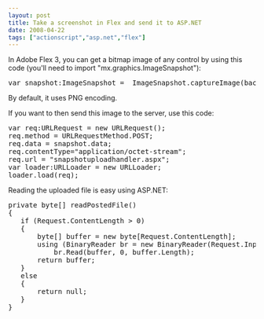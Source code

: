 ```yaml
---
layout: post
title: Take a screenshot in Flex and send it to ASP.NET
date: 2008-04-22
tags: ["actionscript","asp.net","flex"]
---
```


In Adobe Flex 3, you can get a bitmap image of any control by using this code (you'll need to import &quot;mx.graphics.ImageSnapshot&quot;):
  <pre class="javascript" name="code">var snapshot:ImageSnapshot =  ImageSnapshot.captureImage(backgroundCanvas);</pre>

By default, it uses PNG encoding.

If you want to then send this image to the server, use this code:

<pre class="javascript" name="code">var req:URLRequest = new URLRequest();
req.method = URLRequestMethod.POST;
req.data = snapshot.data;
req.contentType=&quot;application/octet-stream&quot;;
req.url = &quot;snapshotuploadhandler.aspx&quot;;
var loader:URLLoader = new URLLoader;
loader.load(req);</pre>

Reading the uploaded file is easy using ASP.NET:

<pre class="c-sharp" name="code">private byte[] readPostedFile()
{
   if (Request.ContentLength &gt; 0)
   {
       byte[] buffer = new byte[Request.ContentLength];
       using (BinaryReader br = new BinaryReader(Request.InputStream))
           br.Read(buffer, 0, buffer.Length);
       return buffer;
   }
   else
   {
       return null;
   }
}</pre>
